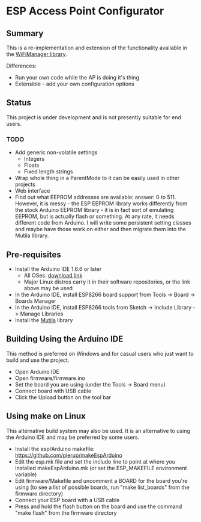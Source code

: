 # ESP Access Point Configurator

## Summary

This is a re-implementation and extension of the functionality available in the [WiFiManager library](https://github.com/tzapu/WiFiManager).

Differences:

- Run your own code while the AP is doing it's thing
- Extensible - add your own configuration options

## Status

This project is under development and is not presently suitable for end users.

### TODO

- Add generic non-volatile settings
   - Integers
   - Floats
   - Fixed length strings
- Wrap whole thing in a ParentMode to it can be easily used in other projects
- Web interface
- Find out what EEPROM addresses are available: answer: 0 to 511. However, it is messy - the ESP EEPROM library works differently from the stock Arduino EEPROM library - it is in fact sort of emulating EEPROM, but is actually flash or something. At any rate, it needs different code from Arduino. I will write some persistent setting classes and maybe have those work on either and then migrate them into the Mutila library. 

## Pre-requisites

* Install the Arduino IDE 1.6.6 or later
   * All OSes: [download link](https://www.arduino.cc/en/Main/Software)
   * Major Linux distros carry it in their software repositories, or the link above may be used
* In the Arduino IDE, install ESP8266 board support from Tools -> Board -> Boards Manager
* In the Arduino IDE, install ESP8266 tools from Sketch -> Include Library -> Manage Libraries
* Install the [Mutila](https://github.com/matthewg42/Mutila) library

## Building Using the Arduino IDE

This method is preferred on Windows and for casual users who just want to build and use the project.

* Open Arduino IDE 
* Open firmware/firmware.ino
* Set the board you are using (under the Tools -> Board menu)
* Connect board with USB cable 
* Click the Upload button on the tool bar

## Using make on Linux

This alternative build system may also be used. It is an alternative to using the Arduino IDE and may be preferred by some users. 

* Install the esp/Arduino makefile: https://github.com/plerup/makeEspArduino
* Edit the esp.mk file and set the include line to point at where you installed makeEspArduino.mk (or set the ESP_MAKEFILE environment variable)
* Edit firmware/Makefile and uncomment a BOARD for the board you're using (to see a list of possible boards, run "make list_boards" from the firmware directory)
* Connect your ESP board with a USB cable
* Press and hold the flash button on the board and use the command "make flash" from the firmware directory

